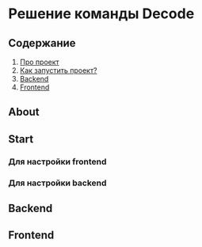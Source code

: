 # Решение команды Decode 


## Содержание 
1. [Про проект](#About)
2. [Как запустить проект?](#Start)
3. [Backend](#Backend)
4. [Frontend](#Frontend)


## About

## Start

### Для настройки frontend


### Для настройки backend


## Backend 


## Frontend